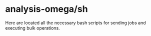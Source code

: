 # analysis-omega/sh

Here are located all the necessary bash scripts for sending jobs and executing bulk operations.
